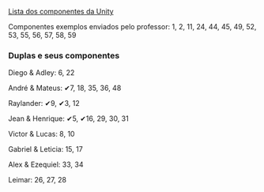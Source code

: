 
[Lista dos componentes da Unity](https://italomendes.com.br/level-design-mecanica-para-jogos/)

Componentes exemplos enviados pelo professor: 1, 2, 11, 24, 44, 45, 49, 52, 53, 55, 56, 57, 58, 59

### Duplas e seus componentes

Diego & Adley: 6, 22

André & Mateus: ✔7, 18, 35, 36, 48

Raylander: ✔9, ✔3, 12

Jean & Henrique: ✔5, ✔16, 29, 30, 31

Victor & Lucas: 8, 10

Gabriel & Leticia: 15, 17

Alex & Ezequiel: 33, 34

Leimar: 26, 27, 28
